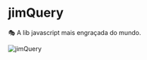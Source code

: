 # jimQuery
:performing_arts: A lib javascript mais engraçada do mundo.

![jimQuery](https://www.moblee.com.br/blog/wp-content/uploads/sites/2/2018/04/jim-carrey-digitando-no-computador.gif)
